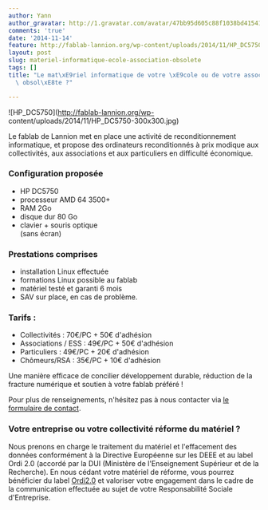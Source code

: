 ```yaml
---
author: Yann
author_gravatar: http://1.gravatar.com/avatar/47bb95d605c88f1038bd415412814eae?s=96&d=mm&r=g
comments: 'true'
date: '2014-11-14'
feature: http://fablab-lannion.org/wp-content/uploads/2014/11/HP_DC5750.jpg
layout: post
slug: materiel-informatique-ecole-association-obsolete
tags: []
title: "Le mat\xE9riel informatique de votre \xE9cole ou de votre association est\
  \ obsol\xE8te ?"

---
```

![HP_DC5750](http://fablab-lannion.org/wp-
content/uploads/2014/11/HP_DC5750-300x300.jpg)

Le fablab de Lannion met en place une activité de reconditionnement
informatique, et propose des ordinateurs reconditionnés à prix modique aux
collectivités, aux associations et aux particuliers en difficulté économique.

### Configuration proposée

- HP DC5750  
- processeur AMD 64 3500+  
- RAM 2Go  
- disque dur 80 Go  
- clavier + souris optique  
(sans écran)

### Prestations comprises

- installation Linux effectuée  
- formations Linux possible au fablab  
- matériel testé et garanti 6 mois  
- SAV sur place, en cas de problème.

### Tarifs :

  * Collectivités : 70€/PC + 50€ d'adhésion
  * Associations / ESS : 49€/PC + 50€ d'adhésion
  * Particuliers : 49€/PC + 20€ d'adhésion
  * Chômeurs/RSA : 35€/PC + 10€ d'adhésion

Une manière efficace de concilier développement durable, réduction de la
fracture numérique et soutien à votre fablab préféré !

Pour plus de renseignements, n'hésitez pas à nous contacter via [le formulaire
de contact](/contact).

### Votre entreprise ou votre collectivité réforme du matériel ?

Nous prenons en charge le traitement du matériel et l'effacement des données
conformément à la Directive Européenne sur les DEEE et au label Ordi 2.0
(accordé par la DUI (Ministère de l'Enseignement Supérieur et de la
Recherche). En nous cédant votre matériel de réforme, vous pourrez bénéficier
du label [Ordi2.0](http://www.ordi2-0.fr) et valoriser votre engagement dans
le cadre de la communication effectuée au sujet de votre Responsabilité
Sociale d'Entreprise.


